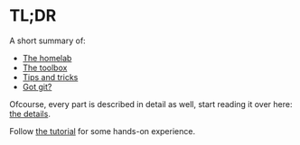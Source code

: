 # TL;DR

A short summary of:

 * [The homelab](homelab.md)
 * [The toolbox](toolbox.md)
 * [Tips and tricks](tips.md)
 * [Got git?](git.md)

Ofcourse, every part is described in detail as well, start reading it over here: [the details](../chapter2/details.md).

Follow [the tutorial](../chapter3/tutorial.md) for some hands-on experience.
